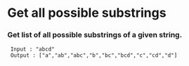                                     
# Get all possible substrings

<h3>Get list of all possible substrings of a given string.</h3>
 

```
 Input : "abcd"
 Output : ["a","ab","abc","b","bc","bcd","c","cd","d"]
```


